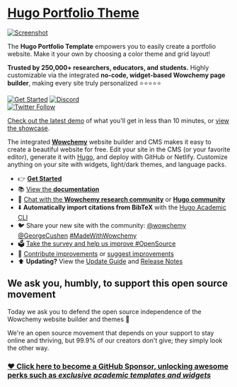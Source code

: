 # [Hugo Portfolio Theme](https://github.com/wowchemy/starter-hugo-portfolio-theme)

[![Screenshot](./preview.png)](https://wowchemy.com/hugo-themes/)

The **Hugo Portfolio Template** empowers you to easily create a portfolio website. Make it your own by choosing a color theme and grid layout!

️**Trusted by 250,000+ researchers, educators, and students.** Highly customizable via the integrated **no-code, widget-based Wowchemy page builder**, making every site truly personalized ⭐⭐⭐⭐⭐
 
[![Get Started](https://img.shields.io/badge/-Get%20started-ff4655?style=for-the-badge)](https://wowchemy.com/hugo-themes/)
[![Discord](https://img.shields.io/discord/722225264733716590?style=for-the-badge)](https://discord.com/channels/722225264733716590/742892432458252370/742895548159492138)  
[![Twitter Follow](https://img.shields.io/twitter/follow/wowchemy?label=Follow%20on%20Twitter)](https://twitter.com/wowchemy)

[Check out the latest demo](https://hugo-portfolio-theme.netlify.app/) of what you'll get in less than 10 minutes, or [view the showcase](https://wowchemy.com/creators/).

The integrated [**Wowchemy**](https://wowchemy.com) website builder and CMS makes it easy to create a beautiful website for free. Edit your site in the CMS (or your favorite editor), generate it with [Hugo](https://github.com/gohugoio/hugo), and deploy with GitHub or Netlify. Customize anything on your site with widgets, light/dark themes, and language packs.

- 👉 [**Get Started**](https://wowchemy.com/hugo-themes/)
- 📚 [View the **documentation**](https://wowchemy.com/docs/)
- 💬 [Chat with the **Wowchemy research community**](https://discord.gg/z8wNYzb) or [**Hugo community**](https://discourse.gohugo.io)
- ⬇️ **Automatically import citations from BibTeX** with the [Hugo Academic CLI](https://github.com/wowchemy/hugo-academic-cli)
- 🐦 Share your new site with the community: [@wowchemy](https://twitter.com/wowchemy) [@GeorgeCushen](https://twitter.com/GeorgeCushen) [#MadeWithWowchemy](https://twitter.com/search?q=%23MadeWithWowchemy&src=typed_query)
- 🗳 [Take the survey and help us improve #OpenSource](https://forms.gle/NioD9VhUg7PNmdCAA)
- 🚀 [Contribute improvements](https://github.com/wowchemy/wowchemy-hugo-themes/blob/main/CONTRIBUTING.md) or [suggest improvements](https://github.com/wowchemy/wowchemy-hugo-themes/issues)
- ⬆️ **Updating?** View the [Update Guide](https://wowchemy.com/docs/hugo-tutorials/update/) and [Release Notes](https://github.com/wowchemy/wowchemy-hugo-themes/releases)

## We ask you, humbly, to support this open source movement

Today we ask you to defend the open source independence of the Wowchemy website builder and themes 🐧

We're an open source movement that depends on your support to stay online and thriving, but 99.9% of our creators don't give; they simply look the other way.

### [❤️ Click here to become a GitHub Sponsor, unlocking awesome perks such as _exclusive academic templates and widgets_](https://github.com/sponsors/gcushen)
